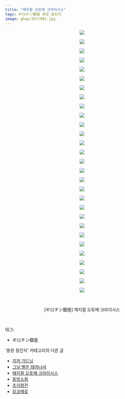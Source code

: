 ```yaml
---
title: "매지컬 오토메 크라이시스"
tags: ギロチン銀座 동방_동인지
image: ghap/357/001.jpg
---
```

<div class="article">
<p style="text-align: center; clear: none; float: none;"><img src="{{ site.nasurl }}/ghap/357/001.jpg"/></p>
<p style="text-align: center; clear: none; float: none;"><img src="{{ site.nasurl }}/ghap/357/002.jpg"/></p>
<p style="text-align: center; clear: none; float: none;"><img src="{{ site.nasurl }}/ghap/357/003.jpg"/></p>
<p style="text-align: center; clear: none; float: none;"><img src="{{ site.nasurl }}/ghap/357/004.jpg"/></p>
<p style="text-align: center; clear: none; float: none;"><img src="{{ site.nasurl }}/ghap/357/005.jpg"/></p>
<p style="text-align: center; clear: none; float: none;"><img src="{{ site.nasurl }}/ghap/357/006.jpg"/></p>
<p style="text-align: center; clear: none; float: none;"><img src="{{ site.nasurl }}/ghap/357/007.jpg"/></p>
<p style="text-align: center; clear: none; float: none;"><img src="{{ site.nasurl }}/ghap/357/008.jpg"/></p>
<p style="text-align: center; clear: none; float: none;"><img src="{{ site.nasurl }}/ghap/357/009.jpg"/></p>
<p style="text-align: center; clear: none; float: none;"><img src="{{ site.nasurl }}/ghap/357/010.jpg"/></p>
<p style="text-align: center; clear: none; float: none;"><img src="{{ site.nasurl }}/ghap/357/011.jpg"/></p>
<p style="text-align: center; clear: none; float: none;"><img src="{{ site.nasurl }}/ghap/357/012.jpg"/></p>
<p style="text-align: center; clear: none; float: none;"><img src="{{ site.nasurl }}/ghap/357/013.jpg"/></p>
<p style="text-align: center; clear: none; float: none;"><img src="{{ site.nasurl }}/ghap/357/014.jpg"/></p>
<p style="text-align: center; clear: none; float: none;"><img src="{{ site.nasurl }}/ghap/357/015.jpg"/></p>
<p style="text-align: center; clear: none; float: none;"><img src="{{ site.nasurl }}/ghap/357/016.jpg"/></p>
<p style="text-align: center; clear: none; float: none;"><img src="{{ site.nasurl }}/ghap/357/017.jpg"/></p>
<p style="text-align: center; clear: none; float: none;"><img src="{{ site.nasurl }}/ghap/357/018.jpg"/></p>
<p style="text-align: center; clear: none; float: none;"><img src="{{ site.nasurl }}/ghap/357/019.jpg"/></p>
<p style="text-align: center; clear: none; float: none;"><img src="{{ site.nasurl }}/ghap/357/020.jpg"/></p>
<p style="text-align: center; clear: none; float: none;"><img src="{{ site.nasurl }}/ghap/357/021.jpg"/></p>
<p style="text-align: center; clear: none; float: none;"><img src="{{ site.nasurl }}/ghap/357/022.jpg"/></p>
<p style="text-align: center; clear: none; float: none;"><img src="{{ site.nasurl }}/ghap/357/023.jpg"/></p>
<p style="text-align: center; clear: none; float: none;"><img src="{{ site.nasurl }}/ghap/357/024.jpg"/></p>
<p style="text-align: center; clear: none; float: none;"><img src="{{ site.nasurl }}/ghap/357/025.jpg"/></p>
<p style="text-align: center; clear: none; float: none;"><img src="{{ site.nasurl }}/ghap/357/026.jpg"/></p>
<p style="text-align: center; clear: none; float: none;"><img src="{{ site.nasurl }}/ghap/357/027.jpg"/></p>
<p style="text-align: center; clear: none; float: none;"><img src="{{ site.nasurl }}/ghap/357/028.jpg"/></p>
<p style="text-align: center; clear: none; float: none;"><img src="{{ site.nasurl }}/ghap/357/029.jpg"/></p>
<p style="text-align: center; clear: none; float: none;"><br/></p>
<p style="text-align: center; clear: none; float: none;">[ギロチン銀座] 매지컬 오토메 크라이시스</p>
<p><br/></p>
</div><div class="tagTrail">
<p>태그: </p>
<ul>
<li>ギロチン銀座</li>
</ul>
</div><div class="another">
<p>'동방 동인지' 카테고리의 다른 글</p>
<ul>
<li><a href="/2016-06-20-ghap_359">지저 가드닝</a></li>
<li><a href="/2016-06-20-ghap_358">그날 별은 태어나서</a></li>
<li><a href="/2016-06-20-ghap_357">매지컬 오토메 크라이시스</a></li>
<li><a href="/2016-06-20-ghap_356">동방소화</a></li>
<li><a href="/2016-06-20-ghap_354">초지령전</a></li>
<li><a href="/2016-06-20-ghap_353">모코메로</a></li>
</ul>
</div><div class="cb_module cb_fluid">
<div class="cb_wrt cb_profile">
</div><!-- commentList close -->
</div>